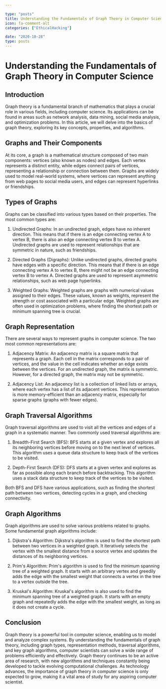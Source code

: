 ```yaml
---

type: "posts"
title: Understanding the Fundamentals of Graph Theory in Computer Science
icon: fa-comment-alt
categories: ["EthicalHacking"]

date: "2020-10-28"
type: posts
---
```





# Understanding the Fundamentals of Graph Theory in Computer Science

## Introduction

Graph theory is a fundamental branch of mathematics that plays a crucial role in various fields, including computer science. Its applications can be found in areas such as network analysis, data mining, social media analysis, and optimization problems. In this article, we will delve into the basics of graph theory, exploring its key concepts, properties, and algorithms.

## Graphs and Their Components

At its core, a graph is a mathematical structure composed of two main components: vertices (also known as nodes) and edges. Each vertex represents a distinct entity, while edges connect pairs of vertices, representing a relationship or connection between them. Graphs are widely used to model real-world systems, where vertices can represent anything from web pages to social media users, and edges can represent hyperlinks or friendships.

## Types of Graphs

Graphs can be classified into various types based on their properties. The most common types are:

1. Undirected Graphs: In an undirected graph, edges have no inherent direction. This means that if there is an edge connecting vertex A to vertex B, there is also an edge connecting vertex B to vertex A. Undirected graphs are used to represent relationships that are symmetric in nature, such as friendships.

2. Directed Graphs (Digraphs): Unlike undirected graphs, directed graphs have edges with a specific direction. This means that if there is an edge connecting vertex A to vertex B, there might not be an edge connecting vertex B to vertex A. Directed graphs are used to represent asymmetric relationships, such as web page hyperlinks.

3. Weighted Graphs: Weighted graphs are graphs with numerical values assigned to their edges. These values, known as weights, represent the strength or cost associated with a particular edge. Weighted graphs are often used in optimization problems, where finding the shortest path or minimum spanning tree is crucial.

## Graph Representation

There are several ways to represent graphs in computer science. The two most common representations are:

1. Adjacency Matrix: An adjacency matrix is a square matrix that represents a graph. Each cell in the matrix corresponds to a pair of vertices, and the value in the cell indicates whether an edge exists between the vertices. For an undirected graph, the matrix is symmetric. However, for a directed graph, the matrix may not be symmetric.

2. Adjacency List: An adjacency list is a collection of linked lists or arrays, where each vertex has a list of its adjacent vertices. This representation is more memory-efficient than an adjacency matrix, especially for sparse graphs (graphs with fewer edges).

## Graph Traversal Algorithms

Graph traversal algorithms are used to visit all the vertices and edges of a graph in a systematic manner. Two commonly used traversal algorithms are:

1. Breadth-First Search (BFS): BFS starts at a given vertex and explores all its neighboring vertices before moving on to the next level of vertices. This algorithm uses a queue data structure to keep track of the vertices to be visited.

2. Depth-First Search (DFS): DFS starts at a given vertex and explores as far as possible along each branch before backtracking. This algorithm uses a stack data structure to keep track of the vertices to be visited.

Both BFS and DFS have various applications, such as finding the shortest path between two vertices, detecting cycles in a graph, and checking connectivity.

## Graph Algorithms

Graph algorithms are used to solve various problems related to graphs. Some fundamental graph algorithms include:

1. Dijkstra's Algorithm: Dijkstra's algorithm is used to find the shortest path between two vertices in a weighted graph. It iteratively selects the vertex with the smallest distance from a source vertex and updates the distances of its neighboring vertices.

2. Prim's Algorithm: Prim's algorithm is used to find the minimum spanning tree of a weighted graph. It starts with an arbitrary vertex and greedily adds the edge with the smallest weight that connects a vertex in the tree to a vertex outside the tree.

3. Kruskal's Algorithm: Kruskal's algorithm is also used to find the minimum spanning tree of a weighted graph. It starts with an empty graph and repeatedly adds the edge with the smallest weight, as long as it does not create a cycle.

## Conclusion

Graph theory is a powerful tool in computer science, enabling us to model and analyze complex systems. By understanding the fundamentals of graph theory, including graph types, representation methods, traversal algorithms, and key graph algorithms, computer scientists can solve a wide range of problems efficiently and effectively. Graph theory continues to be an active area of research, with new algorithms and techniques constantly being developed to tackle evolving computational challenges. As technology advances, the importance of graph theory in computer science is only expected to grow, making it a vital area of study for any aspiring computer scientist.